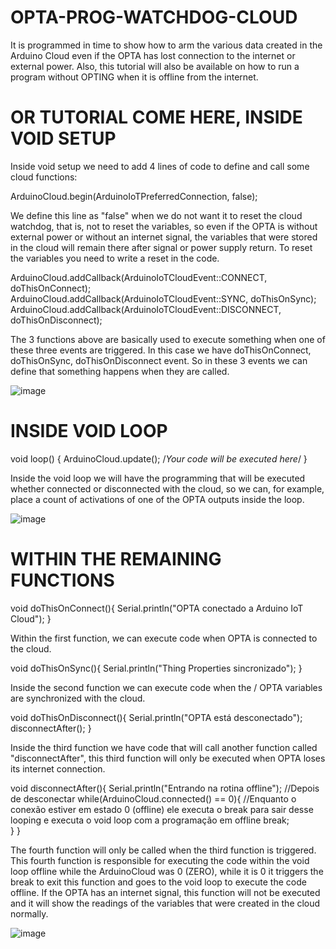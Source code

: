 # OPTA-PROG-WATCHDOG-CLOUD
It is programmed in time to show how to arm the various data created in the Arduino Cloud even if the OPTA has lost connection to the internet or external power. Also, this tutorial will also be available on how to run a program without OPTING when it is offline from the internet.

# OR TUTORIAL COME HERE, INSIDE VOID SETUP

Inside void setup we need to add 4 lines of code to define and call some cloud functions:

ArduinoCloud.begin(ArduinoIoTPreferredConnection, false);

We define this line as "false" when we do not want it to reset the cloud watchdog, that is, not to reset the variables, so even if the OPTA is without external power or without an internet signal, the variables that were stored in the cloud will remain there after signal or power supply return.
To reset the variables you need to write a reset in the code.


ArduinoCloud.addCallback(ArduinoIoTCloudEvent::CONNECT, doThisOnConnect);
ArduinoCloud.addCallback(ArduinoIoTCloudEvent::SYNC, doThisOnSync);
ArduinoCloud.addCallback(ArduinoIoTCloudEvent::DISCONNECT, doThisOnDisconnect);

The 3 functions above are basically used to execute something when one of these three events are triggered.
In this case we have doThisOnConnect, doThisOnSync, doThisOnDisconnect event. So in these 3 events we can define that something happens when they are called.

![image](https://github.com/Engenharia-Finder/OPTA-PROG-WATCHDOG-CLOUD/assets/133161771/d5fd6988-ebd4-4a3f-b328-a68cc3d171ef)

# INSIDE VOID LOOP

void loop() {
  ArduinoCloud.update();
  /*Your code will be executed here*/
}

Inside the void loop we will have the programming that will be executed whether connected or disconnected with the cloud, so we can, for example, place a count of activations of one of the OPTA outputs inside the loop.

![image](https://github.com/Engenharia-Finder/OPTA-PROG-WATCHDOG-CLOUD/assets/133161771/7d4b8738-d303-481e-bf8c-7d2530fd98b7)

# WITHIN THE REMAINING FUNCTIONS

void doThisOnConnect(){
  Serial.println("OPTA conectado a Arduino IoT Cloud");
}

Within the first function, we can execute code when OPTA is connected to the cloud.

void doThisOnSync(){
  Serial.println("Thing Properties sincronizado");
}

Inside the second function we can execute code when the / OPTA variables are synchronized with the cloud.

void doThisOnDisconnect(){
  Serial.println("OPTA está desconectado");
  disconnectAfter();
}

Inside the third function we have code that will call another function called "disconnectAfter", this third function will only be executed when OPTA loses its internet connection.


void disconnectAfter(){
  Serial.println("Entrando na rotina offline"); //Depois de desconectar
  while(ArduinoCloud.connected() == 0){         //Enquanto o conexão estiver em estado 0 (offline) ele executa o break para sair desse looping e executa o void loop com a programação em offline
    break;                                      
  }
}

The fourth function will only be called when the third function is triggered.
This fourth function is responsible for executing the code within the void loop offline while the ArduinoCloud was 0 (ZERO), while it is 0 it triggers the break to exit this function and goes to the void loop to execute the code offline.
If the OPTA has an internet signal, this function will not be executed and it will show the readings of the variables that were created in the cloud normally.

![image](https://github.com/Engenharia-Finder/OPTA-PROG-WATCHDOG-CLOUD/assets/133161771/9938b681-b8ad-4294-9e7d-35d358ec9a02)

